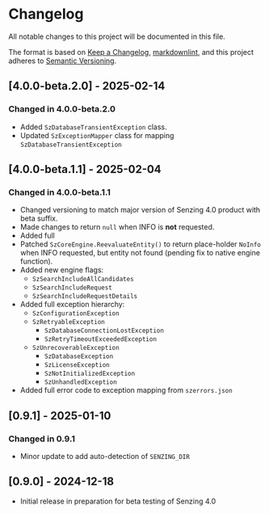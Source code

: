 # Changelog

All notable changes to this project will be documented in this file.

The format is based on [Keep a Changelog](https://keepachangelog.com/en/1.0.0/),
[markdownlint](https://dlaa.me/markdownlint/),
and this project adheres to [Semantic Versioning](https://semver.org/spec/v2.0.0.html).

## [4.0.0-beta.2.0] - 2025-02-14

### Changed in 4.0.0-beta.2.0

- Added `SzDatabaseTransientException` class.
- Updated `SzExceptionMapper` class for mapping `SzDatabaseTransientException`

## [4.0.0-beta.1.1] - 2025-02-04

### Changed in 4.0.0-beta.1.1

- Changed versioning to match major version of Senzing 4.0 product with beta suffix.
- Made changes to return `null` when INFO is **not** requested.
- Added full 
- Patched `SzCoreEngine.ReevaluateEntity()` to return place-holder `NoInfo` when
  INFO requested, but entity not found (pending fix to native engine function).
- Added new engine flags:
    - `SzSearchIncludeAllCandidates`
    - `SzSearchIncludeRequest`
    - `SzSearchIncludeRequestDetails`
- Added full exception hierarchy:
    - `SzConfigurationException`
    - `SzRetryableException`
        - `SzDatabaseConnectionLostException`
        - `SzRetryTimeoutExceededException`
    - `SzUnrecoverableException`
        - `SzDatabaseException`
        - `SzLicenseException`
        - `SzNotInitializedException`
        - `SzUnhandledException`
- Added full error code to exception mapping from `szerrors.json`    
    
## [0.9.1] - 2025-01-10

### Changed in 0.9.1

- Minor update to add auto-detection of `SENZING_DIR`

## [0.9.0] - 2024-12-18

- Initial release in preparation for beta testing of Senzing 4.0
